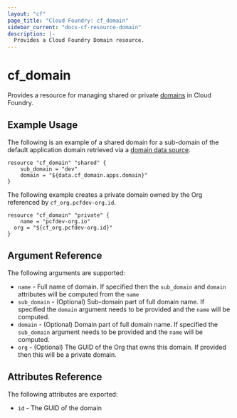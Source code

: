 ```yaml
---
layout: "cf"
page_title: "Cloud Foundry: cf_domain"
sidebar_current: "docs-cf-resource-domain"
description: |-
  Provides a Cloud Foundry Domain resource.
---
```


# cf\_domain

Provides a resource for managing shared or private 
[domains](https://docs.cloudfoundry.org/devguide/deploy-apps/routes-domains.html#domains) in Cloud Foundry.

## Example Usage

The following is an example of a shared domain for a sub-domain of the default application domain 
retrieved via a [domain data source](/docs/providers/cloudfoundry/d/domain.html).

```
resource "cf_domain" "shared" {
    sub_domain = "dev"
    domain = "${data.cf_domain.apps.domain}"
}
```

The following example creates a private domain owned by the Org referenced by `cf_org.pcfdev-org.id`.

```
resource "cf_domain" "private" {
    name = "pcfdev-org.io"
  org = "${cf_org.pcfdev-org.id}"
}
```

## Argument Reference

The following arguments are supported:

* `name` - Full name of domain. If specified then the `sub_domain` and `domain` attributes will be computed from the `name` 
* `sub_domain` - (Optional) Sub-domain part of full domain name. If specified the `domain` argument needs to be provided and the `name` will be computed.
* `domain` - (Optional) Domain part of full domain name. If specified the `sub_domain` argument needs to be provided and the `name` will be computed.
* `org` - (Optional) The GUID of the Org that owns this domain. If provided then this will be a private domain.

## Attributes Reference

The following attributes are exported:

* `id` - The GUID of the domain
